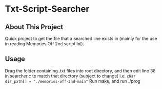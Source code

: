 # Txt-Script-Searcher

## About This Project
Quick project to get the file that a searched line exists in (mainly for the use in reading Memories Off 2nd script lol).

## Usage
Drag the folder containing .txt files into root directory, and then edit line 38 in searcher.c to match that directory (subject to change)
i.e. ```char dir_path[] = "./memories-off-2nd-main"```
Run make, and run ./prog
